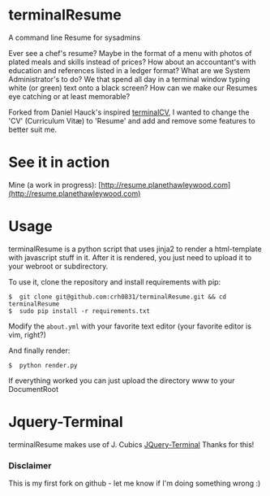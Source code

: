 # terminalResume

A command line Resume for sysadmins

Ever see a chef's resume?  Maybe in the format of a menu with photos of plated meals and skills instead of prices?
How about an accountant's with education and references listed in a ledger format?
What are we System Administrator's to do?  We that spend all day in a terminal window typing white (or green) text onto a black screen?
How can we make our Resumes eye catching or at least memorable?

Forked from Daniel Hauck's inspired [terminalCV](https://github.com/hauckd/terminalCV), I wanted to change the 'CV' (Curriculum Vitæ) to 'Resume' and add and
remove some features to better suit me.

# See it in action

Mine (a work in progress): [http://resume.planethawleywood.com](http://resume.planethawleywood.com)

# Usage
terminalResume is a python script that uses jinja2 to render a html-template with javascript stuff in it.  After it is rendered, you just need to upload it to
your webroot or subdirectory.

To use it, clone the repository and install requirements with pip:

    $  git clone git@github.com:crh0831/terminalResume.git && cd terminalResume
    $  sudo pip install -r requirements.txt

Modify the `about.yml` with your favorite text editor (your favorite editor is vim, right?)

And finally render:

    $  python render.py

If everything worked you can just upload the directory www to your DocumentRoot 
  
# Jquery-Terminal
terminalResume makes use of J. Cubics [JQuery-Terminal](http://terminal.jcubic.pl/) 
Thanks for this!

### Disclaimer

This is my first fork on github - let me know if I'm doing something wrong :)
